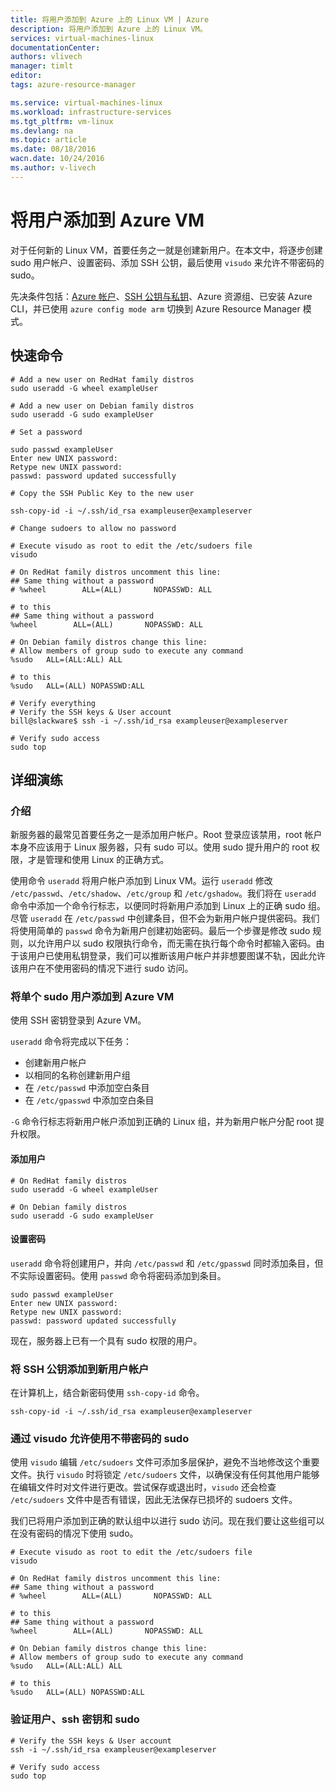 ```yaml
---
title: 将用户添加到 Azure 上的 Linux VM | Azure
description: 将用户添加到 Azure 上的 Linux VM。
services: virtual-machines-linux
documentationCenter: 
authors: vlivech
manager: timlt
editor: 
tags: azure-resource-manager

ms.service: virtual-machines-linux
ms.workload: infrastructure-services
ms.tgt_pltfrm: vm-linux
ms.devlang: na
ms.topic: article
ms.date: 08/18/2016
wacn.date: 10/24/2016
ms.author: v-livech
---
```


# 将用户添加到 Azure VM

对于任何新的 Linux VM，首要任务之一就是创建新用户。在本文中，将逐步创建 sudo 用户帐户、设置密码、添加 SSH 公钥，最后使用 `visudo` 来允许不带密码的 sudo。

先决条件包括：[Azure 帐户](https://www.azure.cn/pricing/1rmb-trial/)、[SSH 公钥与私钥](./virtual-machines-linux-mac-create-ssh-keys.md)、Azure 资源组、已安装 Azure CLI，并已使用 `azure config mode arm` 切换到 Azure Resource Manager 模式。

## 快速命令

    # Add a new user on RedHat family distros
    sudo useradd -G wheel exampleUser

    # Add a new user on Debian family distros
    sudo useradd -G sudo exampleUser

    # Set a password
```
sudo passwd exampleUser
Enter new UNIX password:
Retype new UNIX password:
passwd: password updated successfully
```

    # Copy the SSH Public Key to the new user
```
ssh-copy-id -i ~/.ssh/id_rsa exampleuser@exampleserver
```

    # Change sudoers to allow no password
```
# Execute visudo as root to edit the /etc/sudoers file
visudo

# On RedHat family distros uncomment this line:
## Same thing without a password
# %wheel        ALL=(ALL)       NOPASSWD: ALL

# to this
## Same thing without a password
%wheel        ALL=(ALL)       NOPASSWD: ALL

# On Debian family distros change this line:
# Allow members of group sudo to execute any command
%sudo   ALL=(ALL:ALL) ALL

# to this
%sudo   ALL=(ALL) NOPASSWD:ALL
```

    # Verify everything
    # Verify the SSH keys & User account
    bill@slackware$ ssh -i ~/.ssh/id_rsa exampleuser@exampleserver

    # Verify sudo access
    sudo top

## 详细演练

### 介绍

新服务器的最常见首要任务之一是添加用户帐户。Root 登录应该禁用，root 帐户本身不应该用于 Linux 服务器，只有 sudo 可以。使用 sudo 提升用户的 root 权限，才是管理和使用 Linux 的正确方式。

使用命令 `useradd` 将用户帐户添加到 Linux VM。运行 `useradd` 修改 `/etc/passwd`、`/etc/shadow`、`/etc/group` 和 `/etc/gshadow`。我们将在 `useradd` 命令中添加一个命令行标志，以便同时将新用户添加到 Linux 上的正确 sudo 组。尽管 `useradd` 在 `/etc/passwd` 中创建条目，但不会为新用户帐户提供密码。我们将使用简单的 `passwd` 命令为新用户创建初始密码。最后一个步骤是修改 sudo 规则，以允许用户以 sudo 权限执行命令，而无需在执行每个命令时都输入密码。由于该用户已使用私钥登录，我们可以推断该用户帐户并非想要图谋不轨，因此允许该用户在不使用密码的情况下进行 sudo 访问。

### 将单个 sudo 用户添加到 Azure VM

使用 SSH 密钥登录到 Azure VM。

`useradd` 命令将完成以下任务：

- 创建新用户帐户
- 以相同的名称创建新用户组
- 在 `/etc/passwd` 中添加空白条目
- 在 `/etc/gpasswd` 中添加空白条目

`-G` 命令行标志将新用户帐户添加到正确的 Linux 组，并为新用户帐户分配 root 提升权限。

#### 添加用户

```
# On RedHat family distros
sudo useradd -G wheel exampleUser

# On Debian family distros
sudo useradd -G sudo exampleUser
```

#### 设置密码

`useradd` 命令将创建用户，并向 `/etc/passwd` 和 `/etc/gpasswd` 同时添加条目，但不实际设置密码。使用 `passwd` 命令将密码添加到条目。

    sudo passwd exampleUser
    Enter new UNIX password:
    Retype new UNIX password:
    passwd: password updated successfully

现在，服务器上已有一个具有 sudo 权限的用户。

### 将 SSH 公钥添加到新用户帐户

在计算机上，结合新密码使用 `ssh-copy-id` 命令。

    ssh-copy-id -i ~/.ssh/id_rsa exampleuser@exampleserver

### 通过 visudo 允许使用不带密码的 sudo

使用 `visudo` 编辑 `/etc/sudoers` 文件可添加多层保护，避免不当地修改这个重要文件。执行 `visudo` 时将锁定 `/etc/sudoers` 文件，以确保没有任何其他用户能够在编辑文件时对文件进行更改。尝试保存或退出时，`visudo` 还会检查 `/etc/sudoers` 文件中是否有错误，因此无法保存已损坏的 sudoers 文件。

我们已将用户添加到正确的默认组中以进行 sudo 访问。现在我们要让这些组可以在没有密码的情况下使用 sudo。

    # Execute visudo as root to edit the /etc/sudoers file
    visudo

    # On RedHat family distros uncomment this line:
    ## Same thing without a password
    # %wheel        ALL=(ALL)       NOPASSWD: ALL

    # to this
    ## Same thing without a password
    %wheel        ALL=(ALL)       NOPASSWD: ALL

    # On Debian family distros change this line:
    # Allow members of group sudo to execute any command
    %sudo   ALL=(ALL:ALL) ALL

    # to this
    %sudo   ALL=(ALL) NOPASSWD:ALL

### 验证用户、ssh 密钥和 sudo

```
# Verify the SSH keys & User account
ssh -i ~/.ssh/id_rsa exampleuser@exampleserver

# Verify sudo access
sudo top
```

<!---HONumber=Mooncake_1017_2016-->